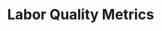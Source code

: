 ---
layout: article
title: Labor Quality Metrics
description: 
  - This Design Template provides key figures for an operative management
lang: en
weight: 500
isDraft: false
ref: Labor_Quality_Metrics
category:
  - Labor
  - Quality
image: Labor_Quality_Metrics_DE.png
image_thumbnail: Labor_Quality_Metrics_DE_thumbnail.png
download: Labor_Quality_Metrics_DE.pbmx
overview_description:
overview_benefits:
overview_data_sources:
---